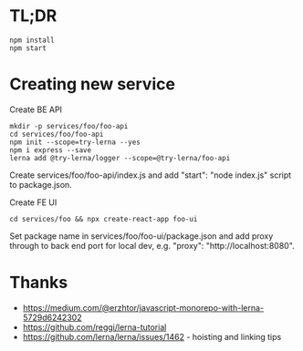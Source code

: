 # TL;DR

    npm install
    npm start 

# Creating new service

Create BE API

    mkdir -p services/foo/foo-api
    cd services/foo/foo-api
    npm init --scope=try-lerna --yes
    npm i express --save
    lerna add @try-lerna/logger --scope=@try-lerna/foo-api

Create services/foo/foo-api/index.js and add "start": "node index.js" script to package.json.

Create FE UI

    cd services/foo && npx create-react-app foo-ui
    
Set package name in services/foo/foo-ui/package.json and add proxy through to back end port for
local dev, e.g. "proxy": "http://localhost:8080".

# Thanks

* https://medium.com/@erzhtor/javascript-monorepo-with-lerna-5729d6242302
* https://github.com/reggi/lerna-tutorial
* https://github.com/lerna/lerna/issues/1462 - hoisting and linking tips